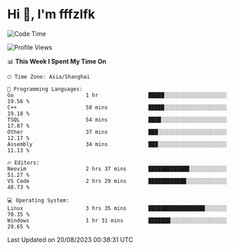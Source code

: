# Hi 👋, I'm fffzlfk

<!--START_SECTION:waka-->
![Code Time](http://img.shields.io/badge/Code%20Time-349%20hrs%2013%20mins-blue)

![Profile Views](http://img.shields.io/badge/Profile%20Views-10-blue)

📊 **This Week I Spent My Time On** 

```text
🕑︎ Time Zone: Asia/Shanghai

💬 Programming Languages: 
Go                       1 hr                █████░░░░░░░░░░░░░░░░░░░░   19.56 % 
C++                      58 mins             █████░░░░░░░░░░░░░░░░░░░░   19.18 % 
TSQL                     54 mins             ████░░░░░░░░░░░░░░░░░░░░░   17.87 % 
Other                    37 mins             ███░░░░░░░░░░░░░░░░░░░░░░   12.17 % 
Assembly                 34 mins             ███░░░░░░░░░░░░░░░░░░░░░░   11.13 % 

🔥 Editors: 
Neovim                   2 hrs 37 mins       █████████████░░░░░░░░░░░░   51.27 % 
VS Code                  2 hrs 29 mins       ████████████░░░░░░░░░░░░░   48.73 % 

💻 Operating System: 
Linux                    3 hrs 35 mins       ██████████████████░░░░░░░   70.35 % 
Windows                  1 hr 31 mins        ███████░░░░░░░░░░░░░░░░░░   29.65 % 
```


 Last Updated on 20/08/2023 00:38:31 UTC
<!--END_SECTION:waka-->
